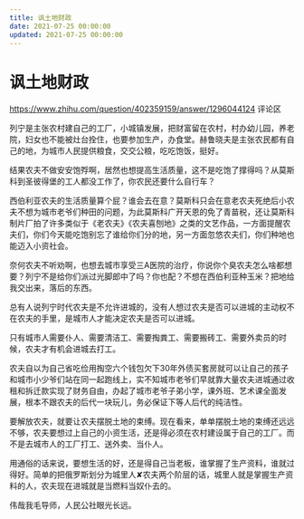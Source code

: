 ```yaml
---
title: 讽土地财政
date: 2021-07-25 00:00:00
updated: 2021-07-25 00:00:00
---
```


# 讽土地财政

https://www.zhihu.com/question/402359159/answer/1296044124 评论区

列宁是主张农村建自己的工厂，小城镇发展，把财富留在农村，村办幼儿园，养老院，妇女也不能被灶台拴住，也要参加生产，办食堂。赫鲁晓夫是主张农民都有自己的地，为城市人民提供粮食，交交公粮，吃吃饱饭，挺好。

结果农夫不做安安饱殍啊，居然也想提高生活质量，这不是吃饱了撑得吗？从莫斯科到圣彼得堡的工人都没工作了，你农民还要什么自行车？

西伯利亚农夫的生活质量算个屁？谁会去在意？莫斯科只会在意老农夫死绝后小农夫不想为城市老爷们种田的问题，为此莫斯科广开天恩的免了青苗税，还让莫斯科制片厂拍了许多类似于《老农夫》《农夫喜刨地》之类的文艺作品，一方面提醒农夫们，你们今天能吃饱别忘了谁给你们分的地，另一方面忽悠农夫们，你们种地也能迈入小资社会。

奈何农夫不听劝啊，也想去城市享受三A医院的治疗，你说你个臭农夫怎么啥都想要？列宁不是给你们派过光脚郎中了吗？你也配？不想在西伯利亚种玉米？把地给我交出来，落后的东西。

总有人说列宁时代农夫是不允许进城的，没有人想过农夫是否可以进城的主动权不在农夫的手里，是城市人才能决定农夫是否可以进城。

只有城市人需要仆人、需要清洁工、需要掏粪工、需要搬砖工、需要外卖员的时候，农夫才有机会进城去打工。

农夫自以为自己省吃俭用掏空六个钱包欠下30年外债买套房就可以让自己的孩子和城市小少爷们站在同一起跑线上，实不知城市老爷们早就靠大量农夫进城通过收租和拆迁款实现了财务自由，办起了城市老爷子弟小学，课外班、艺术课全面发展，根本不跟农夫的后代一块玩儿，务必保证下等人后代的纯洁性。

要解放农夫，就要让农夫摆脱土地的束缚。现在看来，单单摆脱土地的束缚还远远不够，农夫要想过上自己的小资生活，还是得必须在农村建设属于自己的工厂。而不是去城市人的工厂打工、送外卖、当仆人。

用通俗的话来说，要想生活的好，还是得自己当老板，谁掌握了生产资料，谁就过得好。简单的把俄罗斯划分为城里人✘农夫两个阶层的话，城里人就是掌握生产资料的人，农夫现在进城就是当燃料当奴仆去的。

伟哉我毛导师，人民公社眼光长远。
